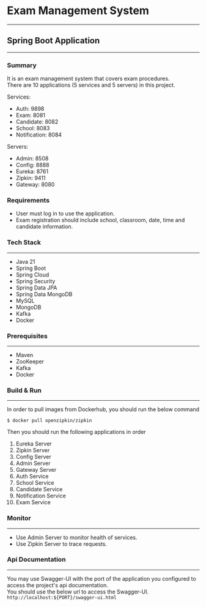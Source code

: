 # Exam Management System
---

## Spring Boot Application
---

### Summary
It is an exam management system that covers exam procedures.<br/>
There are 10 applications (5 services and 5 servers) in this project.

Services:
- Auth: 9898
- Exam: 8081
- Candidate: 8082 
- School: 8083
- Notification: 8084

Servers:
- Admin: 8508
- Config: 8888
- Eureka: 8761
- Zipkin: 9411
- Gateway: 8080

### Requirements
- User must log in to use the application.
- Exam registration should include school, classroom, date, time and candidate information.

### Tech Stack
---
- Java 21
- Spring Boot
- Spring Cloud
- Spring Security
- Spring Data JPA
- Spring Data MongoDB
- MySQL
- MongoDB
- Kafka
- Docker

### Prerequisites
---
- Maven
- ZooKeeper
- Kafka
- Docker

### Build & Run
---
In order to pull images from Dockerhub, you should run the below command
```
$ docker pull openzipkin/zipkin
```

Then you should run the following applications in order

1) Eureka Server
2) Zipkin Server
3) Config Server
4) Admin Server
5) Gateway Server
6) Auth Service
7) School Service
8) Candidate Service
9) Notification Service
10) Exam Service

### Monitor
---
- Use Admin Server to monitor health of services.
- Use Zipkin Server to trace requests.

### Api Documentation
---
You may use Swagger-UI with the port of the application you configured to access the project's api documentation.<br/>
You should use the below url to access the Swagger-UI.<br/>
`http://localhost:${PORT}/swagger-ui.html`
